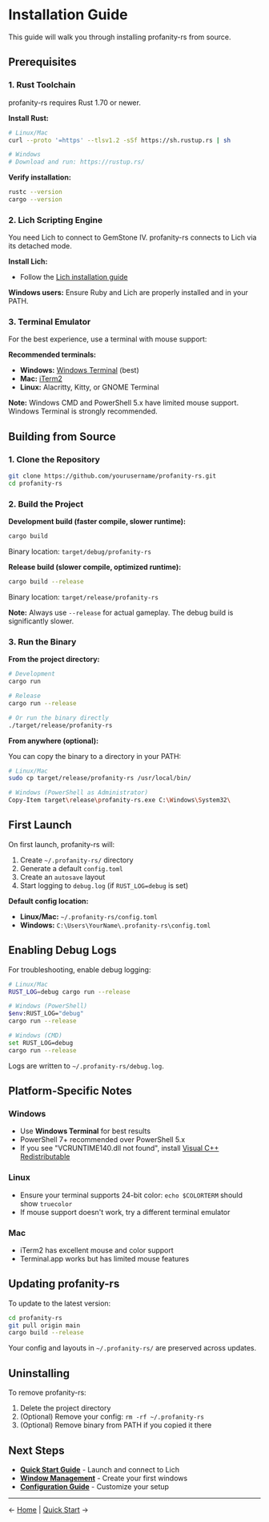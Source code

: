 # Installation Guide

This guide will walk you through installing profanity-rs from source.

## Prerequisites

### 1. Rust Toolchain

profanity-rs requires Rust 1.70 or newer.

**Install Rust:**
```bash
# Linux/Mac
curl --proto '=https' --tlsv1.2 -sSf https://sh.rustup.rs | sh

# Windows
# Download and run: https://rustup.rs/
```

**Verify installation:**
```bash
rustc --version
cargo --version
```

### 2. Lich Scripting Engine

You need Lich to connect to GemStone IV. profanity-rs connects to Lich via its detached mode.

**Install Lich:**
- Follow the [Lich installation guide](https://github.com/elanthia-online/lich-5)

**Windows users:** Ensure Ruby and Lich are properly installed and in your PATH.

### 3. Terminal Emulator

For the best experience, use a terminal with mouse support:

**Recommended terminals:**
- **Windows:** [Windows Terminal](https://aka.ms/terminal) (best)
- **Mac:** [iTerm2](https://iterm2.com/)
- **Linux:** Alacritty, Kitty, or GNOME Terminal

**Note:** Windows CMD and PowerShell 5.x have limited mouse support. Windows Terminal is strongly recommended.

## Building from Source

### 1. Clone the Repository

```bash
git clone https://github.com/yourusername/profanity-rs.git
cd profanity-rs
```

### 2. Build the Project

**Development build (faster compile, slower runtime):**
```bash
cargo build
```

Binary location: `target/debug/profanity-rs`

**Release build (slower compile, optimized runtime):**
```bash
cargo build --release
```

Binary location: `target/release/profanity-rs`

**Note:** Always use `--release` for actual gameplay. The debug build is significantly slower.

### 3. Run the Binary

**From the project directory:**
```bash
# Development
cargo run

# Release
cargo run --release

# Or run the binary directly
./target/release/profanity-rs
```

**From anywhere (optional):**

You can copy the binary to a directory in your PATH:

```bash
# Linux/Mac
sudo cp target/release/profanity-rs /usr/local/bin/

# Windows (PowerShell as Administrator)
Copy-Item target\release\profanity-rs.exe C:\Windows\System32\
```

## First Launch

On first launch, profanity-rs will:
1. Create `~/.profanity-rs/` directory
2. Generate a default `config.toml`
3. Create an `autosave` layout
4. Start logging to `debug.log` (if `RUST_LOG=debug` is set)

**Default config location:**
- **Linux/Mac:** `~/.profanity-rs/config.toml`
- **Windows:** `C:\Users\YourName\.profanity-rs\config.toml`

## Enabling Debug Logs

For troubleshooting, enable debug logging:

```bash
# Linux/Mac
RUST_LOG=debug cargo run --release

# Windows (PowerShell)
$env:RUST_LOG="debug"
cargo run --release

# Windows (CMD)
set RUST_LOG=debug
cargo run --release
```

Logs are written to `~/.profanity-rs/debug.log`.

## Platform-Specific Notes

### Windows

- Use **Windows Terminal** for best results
- PowerShell 7+ recommended over PowerShell 5.x
- If you see "VCRUNTIME140.dll not found", install [Visual C++ Redistributable](https://aka.ms/vs/17/release/vc_redist.x64.exe)

### Linux

- Ensure your terminal supports 24-bit color: `echo $COLORTERM` should show `truecolor`
- If mouse support doesn't work, try a different terminal emulator

### Mac

- iTerm2 has excellent mouse and color support
- Terminal.app works but has limited mouse features

## Updating profanity-rs

To update to the latest version:

```bash
cd profanity-rs
git pull origin main
cargo build --release
```

Your config and layouts in `~/.profanity-rs/` are preserved across updates.

## Uninstalling

To remove profanity-rs:

1. Delete the project directory
2. (Optional) Remove your config: `rm -rf ~/.profanity-rs`
3. (Optional) Remove binary from PATH if you copied it there

## Next Steps

- **[Quick Start Guide](Quick-Start.md)** - Launch and connect to Lich
- **[Window Management](Window-Management.md)** - Create your first windows
- **[Configuration Guide](Configuration-Guide.md)** - Customize your setup

---

← [Home](Home.md) | [Quick Start](Quick-Start.md) →
